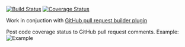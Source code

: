 [![Build Status](https://travis-ci.org/terma/jenkins-github-coverage-updater.svg?branch=master)](https://travis-ci.org/terma/jenkins-github-coverage-updater)
[![Coverage Status](https://coveralls.io/repos/github/terma/jenkins-github-coverage-updater/badge.svg?branch=master)](https://coveralls.io/github/terma/jenkins-github-coverage-updater?branch=master)

Work in conjuction with [GitHub pull request builder plugin](https://wiki.jenkins-ci.org/display/JENKINS/GitHub+pull+request+builder+plugin)

Post code coverage status to GitHub pull request comments. Example:
![Example](https://raw.githubusercontent.com/terma/jenkins-github-coverage-updater/master/screenshot.png)
